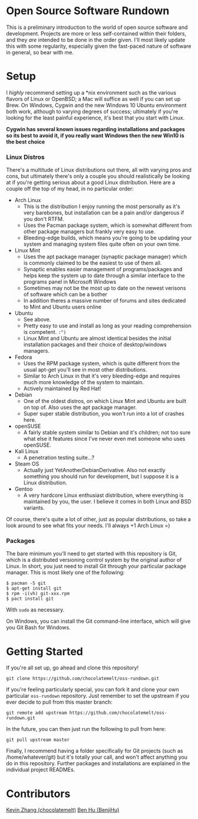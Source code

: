 # Open Source Software Rundown
This is a preliminary introduction to the world of open source software and development.
Projects are more or less self-contained within their folders, and they *are* intended to be done in the order given.
I'll most likely update this with some regularity, especially given the fast-paced nature of software in general, so bear with me.

# Setup
I *highly* recommend setting up a *nix environment such as the various flavors of Linux or OpenBSD; a Mac will suffice as well if you
can set up Brew. On Windows, Cygwin and the new Windows 10 Ubuntu environment both work, although to varying degrees of success;
ultimately if you're looking for the least painful experience, it's best that you start with Linux.

**Cygwin has several known issues regarding installations and packages so its best to avoid it, if you really want Windows then the new Win10 is the best choice**

### Linux Distros
There's a multitude of Linux distributions out there, all with varying pros and cons, but ultimately there's only a couple you should
realistically be looking at if you're getting serious about a good Linux distribution. Here are a couple off the top of my head, in no particular order:
* Arch Linux
	* This is the distribution I enjoy running the most personally as it's very barebones, but installation can be a pain and/or dangerous if you don't RTFM.
	* Uses the Pacman package system, which is somewhat different from other package managers but frankly very easy to use.
	* Bleeding-edge builds, which means you're going to be updating your system and managing system files quite often on your own time.
* Linux Mint
	* Uses the apt package manager (synaptic package manager) which is commonly claimed to be the easiest to use of them all.
	* Synaptic enables easier management of programs/packages and helps keep the system up to date through a similar interface to the programs panel in Microsoft Windows
	* Sometimes may not be the most up to date on the newest verisons of software which can be a bother
	* In addition theres a massive number of forums and sites dedicated to Mint and Ubuntu users online
* Ubuntu
	* See above.
	* Pretty easy to use and install as long as your reading comprehension is competent. `:^)`
	* Linux Mint and Ubuntu are almost identical besides the initial installation packages and their choice of desktop/windows managers.
* Fedora
	* Uses the RPM package system, which is quite different from the usual apt-get you'll see in most other distributions.
	* Similar to Arch Linux in that it's very bleeding-edge and requires much more knowledge of the system to maintain.
	* Actively maintained by Red Hat!
* Debian
	* One of the oldest distros, on which Linux Mint and Ubuntu are built on top of. Also uses the apt package manager.
	* Super super stable distribution, you won't run into a lot of crashes here.
* openSUSE
	* A fairly stable system similar to Debian and it's children; not too sure what else it features since I've never even met someone who uses openSUSE.
* Kali Linux
	* A penetration testing suite...?
* Steam OS
	* Actually just YetAnotherDebianDerivative. Also not exactly something you should run for development, but I suppose it is a Linux distribution.
* Gentoo
	* A very hardcore Linux enthusiast distribution, where everything is maintained by you, the user. I believe it comes in both Linux and BSD variants.

Of course, there's quite a lot of other, just as popular distributions, so take a look around to see what fits your needs. I'll always +1 Arch Linux =)

### Packages
The bare minimum you'll need to get started with this repository is Git, which is a distributed versioning control system by the original author of Linux.
In short, you just need to install Git through your particular package manager. This is most likely one of the following:
```
$ pacman -S git
$ apt-get install git
$ rpm -i(vh) git-xxx.rpm
$ pact install git
```
With ```sudo``` as necessary.

On Windows, you can install the Git command-line interface, which will give you Git Bash for Windows.

# Getting Started
If you're all set up, go ahead and clone this repository!
```
git clone https://github.com/chocolatemelt/oss-rundown.git
```

If you're feeling particularly special, you can fork it and clone your own particular ```oss-rundown``` repository. Just remember to set the upstream if you ever
decide to pull from this master branch:
```
git remote add upstream https://github.com/chocolatemelt/oss-rundown.git
```
In the future, you can then just run the following to pull from here:
```
git pull upstream master
```

Finally, I recommend having a folder specifically for Git projects (such as /home/whatever/git) but it's totally your call, and won't affect anything you do in this repository.
Further packages and installations are explained in the individual project READMEs.

# Contributors
[Kevin Zhang (chocolatemelt)](https://github.com/chocolatemelt)
[Ben Hu (BenjiHu)](https://github.com/BenjiHu)
